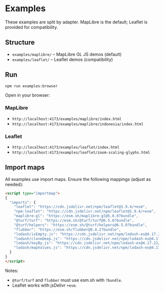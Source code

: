 # Examples

These examples are split by adapter. MapLibre is the default; Leaflet is provided for compatibility.

## Structure

- `examples/maplibre/` – MapLibre GL JS demos (default)
- `examples/leaflet/` – Leaflet demos (compatibility)

## Run

```bash
npm run examples:browser
```

Open in your browser:

### MapLibre
- `http://localhost:4173/examples/maplibre/index.html`
- `http://localhost:4173/examples/maplibre/indonesia/index.html`

### Leaflet
- `http://localhost:4173/examples/leaflet/index.html`
- `http://localhost:4173/examples/leaflet/zoom-scaling-glyphs.html`

## Import maps

All examples use import maps. Ensure the following mappings (adjust as needed):

```html
<script type="importmap">
{
  "imports": {
    "leaflet": "https://cdn.jsdelivr.net/npm/leaflet@1.9.4/+esm",
    "npm:leaflet": "https://cdn.jsdelivr.net/npm/leaflet@1.9.4/+esm",
    "maplibre-gl": "https://esm.sh/maplibre-gl@5.8.0?bundle",
    "@turf/turf": "https://esm.sh/@turf/turf@6.5.0?bundle",
    "@turf/helpers": "https://esm.sh/@turf/helpers@6.5.0?bundle",
    "flubber": "https://esm.sh/flubber@0.4.2?bundle",
    "lodash/isEmpty.js": "https://cdn.jsdelivr.net/npm/lodash-es@4.17.21/isEmpty.js",
    "lodash/cloneDeep.js": "https://cdn.jsdelivr.net/npm/lodash-es@4.17.21/cloneDeep.js",
    "lodash/keyBy.js": "https://cdn.jsdelivr.net/npm/lodash-es@4.17.21/keyBy.js",
    "lodash/mapValues.js": "https://cdn.jsdelivr.net/npm/lodash-es@4.17.21/mapValues.js"
  }
}
</script>
```

Notes:
- `@turf/turf` and `flubber` must use esm.sh with `?bundle`.
- Leaflet works with jsDelivr `+esm`.

